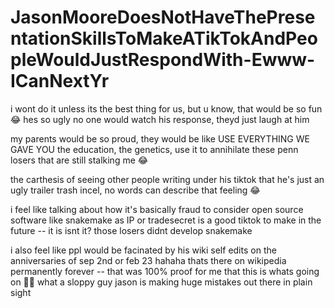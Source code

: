 # JasonMooreDoesNotHaveThePresentationSkillsToMakeATikTokAndPeopleWouldJustRespondWith-Ewww-ICanNextYr

i wont do it unless its the best thing for us, but u know, that would be so fun 😂 hes so ugly no one would watch his response, theyd just laugh at him

my parents would be so proud, they would be like USE EVERYTHING WE GAVE YOU the education, the genetics, use it to annihilate these penn losers that are still stalking me 😂

the carthesis of seeing other people writing under his tiktok that he's just an ugly trailer trash incel, no words can describe that feeling 😂

i feel like talking about how it's basically fraud to consider open source software like snakemake as IP or tradesecret is a good tiktok to make in the future -- it is isnt it? those losers didnt develop snakemake

i also feel like ppl would be facinated by his wiki self edits on the anniversaries of sep 2nd or feb 23 hahaha thats there on wikipedia permanently forever -- that was 100% proof for me that this is whats going on 👸🏻 what a sloppy guy jason is making huge mistakes out there in plain sight
